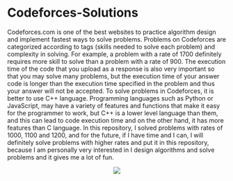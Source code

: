 # Codeforces-Solutions
Codeforces.com is one of the best websites to practice algorithm design and implement fastest ways to solve problems. Problems on Codeforces are categorized according to
tags (skills needed to solve each problem) and complexity in solving. For example, a problem with a rate of 1700 definitely requires more skill to solve than a problem
with a rate of 900. The execution time of the code that you upload as a response is also very important so that you may solve many problems, but the execution time of
your answer code is longer than the execution time specified in the problem and thus your answer will not be accepted. To solve problems in Codeforces, it is better to
use C++ language. Programming languages such as Python or JavaScript, may have a variety of features and functions that make it easy for the programmer to work, but C++
is a lower level language than them, and this can lead to code execution time and on the other hand, it has more features than C language. In this repository, I solved
problems with rates of 1000, 1100 and 1200, and for the future, if I have time and I can, I will definitely solve problems with higher rates and put it in this
repository, because I am personally very interested in I design algorithms and solve problems and it gives me a lot of fun.


<p align="center">
  <img src="https://user-images.githubusercontent.com/84037427/172113736-ce8bc1d1-8fb3-4270-b8c9-428e3d432937.png"/>
</p>
